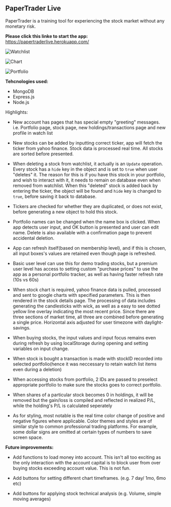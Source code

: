## **PaperTrader Live**

PaperTrader is a training tool for experiencing the stock market without any monetary risk.

**Please click this linke to start the app:**
https://papertraderlive.herokuapp.com/

![Watchlist](https://i.imgur.com/kxdlxxM.png 'ScreenShot of watchlist')

![Chart](https://i.imgur.com/NLM4xne.png 'ScreenShot of stock chart')

![Portfolio](https://i.imgur.com/VCrVfQi.png 'ScreenShot of portfolio')

**Tehcnologies used:**

- MongoDB
- Express.js
- Node.js

Highlights:

- New account has pages that has special empty "greeting" messages. i.e. Portfolio page, stock page, new holdings/transactions page and new profile in watch list

- New stocks can be added by inputting correct ticker, app will fetch the ticker from yahoo finance. Stock data is processed real time. All stocks are sorted before presented.

- When deleting a stock from watchlist, it actually is an `Update` operation. Every stock has a `hide` key in the object and is set to `true` when user "deletes" it. The reason for this is if you have this stock in your portfolio, and wish to interact with it, it needs to remain on database even when removed from watchlist. When this "deleted" stock is added back by entering the ticker, the object will be found and `hide` key is changed to `true`, before saving it back to database.

- Tickers are checked for whether they are duplicated, or does not exist, before generating a new object to hold this stock.

- Portfolio names can be changed when the name box is clicked. When app detects user input, and OK button is presented and user can edit name. Delete is also available with a confirmation page to prevent accidental deletion.

- App can refresh itself(based on membership level), and if this is chosen, all input boxes's values are retained even though page is refreshed.

- Basic user level can use this for demo trading stocks, but a premium user level has access to setting custom "purchase prices" to use the app as a personal portfolio tracker, as well as having faster refresh rate (10s vs 60s)

- When stock chart is required, yahoo finance data is pulled, processed and sent to google charts with specified parameters. This is then rendered in the stock details page. The processing of data includes generating the candlesticks with wick, as well as a easy to see dotted yellow line overlay indicating the most recent price. Since there are three sections of market time, all three are combined before generating a single price. Horizontal axis adjusted for user timezone with daylight-savings.

- When buying stocks, the input values and input focus remains even during refresh by using localStorage during opening and setting variables on input change.

- When stock is bought a transaction is made with stockID recorded into selected portfolio(hence it was neccessary to retain watch list items even during a deletion)

- When accessing stocks from portfolio, 2 IDs are passed to preselect appropriate portfolio to make sure the stocks goes to correct portfolio.

- When shares of a particular stock becomes 0 in holdings, it will be removed but the gain/loss is compiled and reflected in realized P/L, while the holding's P/L is calculated seperately

- As for styling, most notable is the real time color change of positive and negative figures where applicable. Color themes and styles are of similar style to common professional trading platforms. For example, some dollar signs are omitted at certain types of numbers to save screen space.

**Future improvements:**

- Add functions to load money into account. This isn't all too exciting as the only interaction with the account capital is to block user from over buying stocks exceeding account value. This is not fun.

- Add buttons for setting different chart timeframes. (e.g. 7 day/ 1mo, 6mo etc)

- Add buttons for applying stock technical analysis (e.g. Volume, simple moving averages)
